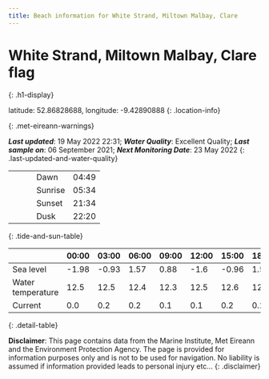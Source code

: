 ```yaml
---
title: Beach information for White Strand, Miltown Malbay, Clare
---
```

# White Strand, Miltown Malbay, Clare <span class="material-icons blue-flag" alt="This a Blue Flag beach">flag</span>
{: .h1-display}

latitude: 52.86828688, longitude: -9.42890888
{: .location-info}


{: .met-eireann-warnings}

___Last updated___: 19 May 2022 22:31; ___Water Quality___: Excellent Quality;
___Last sample on___: 06 September 2021; ___Next Monitoring Date___: 23 May 2022
{: .last-updated-and-water-quality}

|   |   |   |   |   |
|---|---|---|---|---|
|   |   |   | Dawn  | 04:49 |
|   |   |   | Sunrise  | 05:34 |
|   |   |   | Sunset  | 21:34 |
|   |   |   | Dusk  | 22:20 |
{: .tide-and-sun-table}

<div></div>

| | 00:00 | 03:00 | 06:00 | 09:00 | 12:00 | 15:00 | 18:00 | 21:00 |
|---|---|---|---|---|---|---|---|---|
| Sea level | -1.98 | -0.93 | 1.57 | 0.88| -1.6 | -0.96 | 1.55 | 1.24 |
| Water temperature | 12.5 | 12.5 | 12.4 | 12.3 | 12.5 | 12.6 | 12.6 | 12.5 |
| Current | 0.0 | 0.2 | 0.2 | 0.1 | 0.1| 0.2 | 0.2 | 0.1 |
{: .detail-table}

__Disclaimer__: This page contains data from the Marine Institute,
Met Eireann and the Environment Protection Agency. The page is provided for
information purposes only and is not to be used for navigation. No liability
is assumed if information provided leads to personal injury etc...
{: .disclaimer}